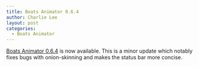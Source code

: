 ```yaml
---
title: Boats Animator 0.6.4
author: Charlie Lee
layout: post
categories:
  - Boats Animator
---
```

[Boats Animator 0.6.4](https://github.com/BoatsAreRockable/animator/releases/tag/v0.6.4) is now available. This is a minor update which notably fixes bugs with onion-skinning and makes the status bar more concise.